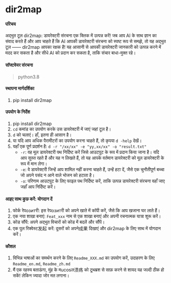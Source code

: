 # dir2map

#### परिचय

अद्भुत टूल dir2map: डायरेक्टरी संरचना एक क्लिक में उत्पन्न करें!
जब आप AI के साथ ज्ञान का संवाद करते हैं और आप चाहते हैं कि AI आपकी डायरेक्टरी संरचना को स्पष्ट रूप से समझे, तो यह अद्भुत
टूल —— dir2map आपका रक्षक है! यह आसानी से आपकी डायरेक्टरी जानकारी को उत्पन्न करने में मदद कर सकता है और सीधे AI को
प्रदान कर सकता है, ताकि संचार बाधा-मुक्त रहे।

#### सॉफ्टवेयर संरचना

> python3.8

#### स्थापना मार्गदर्शिका

1. pip install dir2map

#### उपयोग के निर्देश

1. pip install dir2map
2. `cd` कमांड का उपयोग करके उस डायरेक्टरी में जाएं जहां टूल है।
3. `d` को चलाएं। हाँ, इतना ही आसान है।
4. या यदि आप अधिक पैरामीटरों का उपयोग करना चाहते हैं, तो कृपया `d -help` देखें।
5. यहाँ एक पूर्ण प्रदर्शन है: `d -r "/xx/xx" -e "yy,xx/xx" -o "result.txt"`
    - `-r`: वह मूल डायरेक्टरी पथ निर्दिष्ट करें जिसे आउटपुट के रूप में प्रदान किया जाना है। यदि आप सुस्त रहते हैं और यह
      न लिखते हैं, तो यह आपके वर्तमान डायरेक्टरी को मूल डायरेक्टरी के रूप में मान लेगा।
    - `-e`: वे डायरेक्टरी जिन्हें आप शामिल नहीं करना चाहते हैं, उन्हें हटा दें, जैसे एक चुनौतीपूर्ण बच्चा जो अपने पसंद न
      आने वाले भोजन को हटाता है।
    - `-o`: परिणाम आउटपुट के लिए फाइल पथ निर्दिष्ट करें, ताकि उत्पन्न डायरेक्टरी संरचना वहाँ जाए जहाँ आप निर्दिष्ट करें।

#### आइए साथ कुछ करें: योगदान दें

1. फोर्क रेपозитरी: इस रेपозитरी को अपने खाते में कॉपी करें, जैसे कि आप खजाना घर लाते हैं।
2. एक नया शाखा बनाएं: `Feat_xxx` नाम से एक शाखा बनाएं और अपनी रचनात्मक यात्रा शुरू करें।
3. कोड सौंपें: अपने अद्भुत विचारों को कोड में बदलें और सौंपें।
4. एक पुल रिक्वेस्ट发起 करें: दूसरों को अपने成果 दिखाएं और dir2map के लिए साथ में योगदान करें।

#### कौशल

1. विभिन्न भाषाओं का समर्थन करने के लिए `Readme_XXX.md` का उपयोग करें, उदाहरण के लिए `Readme_en.md`, `Readme_zh.md`
2. मैं एक रहस्य बताऊंगा, मुंह के मucosल溃疡 को टूथब्रश से साफ़ करने से शायद यह जल्दी ठीक हो सकें! लेकिन ज्यादा जोर मत
   लगाना। 